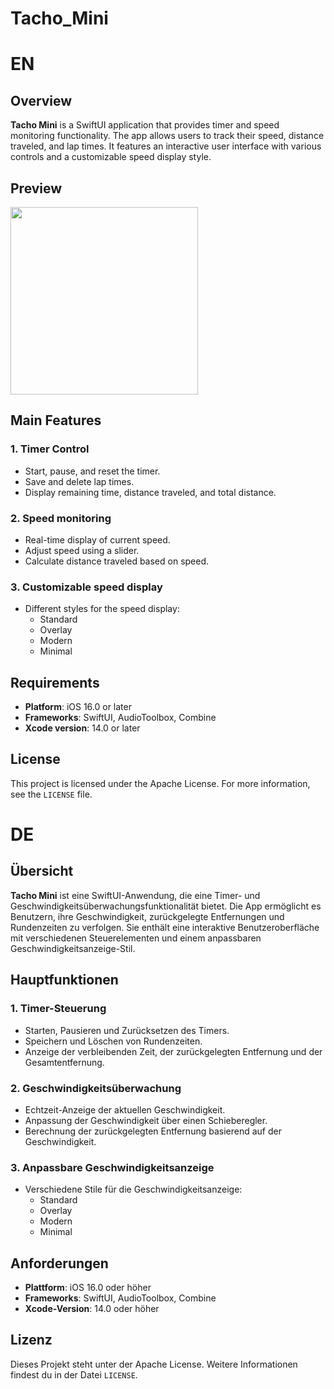 # Tacho_Mini

# EN
## Overview
**Tacho Mini** is a SwiftUI application that provides timer and speed monitoring functionality. The app allows users to track their speed, distance traveled, and lap times. It features an interactive user interface with various controls and a customizable speed display style.

## Preview
<img src="TachoMini/docs.docc/Resources/Screenshot-Standard-Dark.png" width="300"/>


## Main Features

### 1. **Timer Control**
- Start, pause, and reset the timer.
- Save and delete lap times.
- Display remaining time, distance traveled, and total distance.

### 2. **Speed monitoring**
- Real-time display of current speed.
- Adjust speed using a slider.
- Calculate distance traveled based on speed.

### 3. **Customizable speed display**
- Different styles for the speed display:
  - Standard
  - Overlay
  - Modern
  - Minimal
  


## Requirements
- **Platform**: iOS 16.0 or later
- **Frameworks**: SwiftUI, AudioToolbox, Combine
- **Xcode version**: 14.0 or later

## License
This project is licensed under the Apache License. For more information, see the `LICENSE` file.




# DE
## Übersicht
**Tacho Mini** ist eine SwiftUI-Anwendung, die eine Timer- und Geschwindigkeitsüberwachungsfunktionalität bietet. Die App ermöglicht es Benutzern, ihre Geschwindigkeit, zurückgelegte Entfernungen und Rundenzeiten zu verfolgen. Sie enthält eine interaktive Benutzeroberfläche mit verschiedenen Steuerelementen und einem anpassbaren Geschwindigkeitsanzeige-Stil.



## Hauptfunktionen

### 1. **Timer-Steuerung**
- Starten, Pausieren und Zurücksetzen des Timers.
- Speichern und Löschen von Rundenzeiten.
- Anzeige der verbleibenden Zeit, der zurückgelegten Entfernung und der Gesamtentfernung.

### 2. **Geschwindigkeitsüberwachung**
- Echtzeit-Anzeige der aktuellen Geschwindigkeit.
- Anpassung der Geschwindigkeit über einen Schieberegler.
- Berechnung der zurückgelegten Entfernung basierend auf der Geschwindigkeit.

### 3. **Anpassbare Geschwindigkeitsanzeige**
- Verschiedene Stile für die Geschwindigkeitsanzeige:
  - Standard
  - Overlay
  - Modern
  - Minimal
  


## Anforderungen
- **Plattform**: iOS 16.0 oder höher
- **Frameworks**: SwiftUI, AudioToolbox, Combine
- **Xcode-Version**: 14.0 oder höher



## Lizenz
Dieses Projekt steht unter der Apache License. Weitere Informationen findest du in der Datei `LICENSE`.
